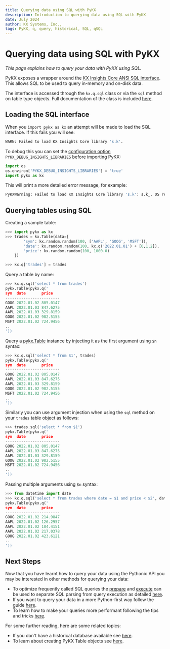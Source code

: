 ```yaml
---
title: Querying data using SQL with PyKX
description: Introduction to querying data using SQL with PyKX
date: July 2024
author: KX Systems, Inc.,
tags: PyKX, q, query, historical, SQL, qSQL
---
```


# Querying data using SQL with PyKX

_This page explains how to query your data with PyKX using SQL._

PyKX exposes a wrapper around the [KX Insights Core ANSI SQL interface](https://code.kx.com/insights/core/sql.html).
This allows SQL to be used to query in-memory and on-disk data.

The interface is accessed through the `kx.q.sql` class or via the `sql` method on table type objects. Full documentation of the class is included [here](../../../api/query.md#pykx.query.SQL).

## Loading the SQL interface

When you `import pykx as kx` an attempt will be made to load the SQL interface. If this fails you will see:

```python
WARN: Failed to load KX Insights Core library 's.k'.
```

To debug this you can set the [configuration option](../../configuration.md) `PYKX_DEBUG_INSIGHTS_LIBRARIES` before importing PyKX:

```python
import os
os.environ['PYKX_DEBUG_INSIGHTS_LIBRARIES'] = 'true'
import pykx as kx
```

This will print a more detailed error message, for example:

```python
PyKXWarning: Failed to load KX Insights Core library 's.k': s.k_. OS reports: No such file or directory
```

## Querying tables using SQL

Creating a sample table:

```python
>>> import pykx as kx
>>> trades = kx.Table(data={
        'sym': kx.random.random(100, ['AAPL', 'GOOG', 'MSFT']),
        'date': kx.random.random(100, kx.q('2022.01.01') + [0,1,2]),
        'price': kx.random.random(100, 1000.0) 
    })

>>> kx.q['trades'] = trades
```

Query a table by name:

```python
>>> kx.q.sql('select * from trades')
pykx.Table(pykx.q('
sym  date       price   
------------------------
GOOG 2022.01.02 805.0147
AAPL 2022.01.03 847.6275
AAPL 2022.01.03 329.8159
GOOG 2022.01.02 982.5155
MSFT 2022.01.02 724.9456
..
'))
```

Query a [pykx.Table](../../../api/pykx-q-data/wrappers.md#pykx.wrappers.Table) instance by injecting it as the first argument using `$n` syntax:

```python
>>> kx.q.sql('select * from $1', trades)
pykx.Table(pykx.q('
sym  date       price   
------------------------
GOOG 2022.01.02 805.0147
AAPL 2022.01.03 847.6275
AAPL 2022.01.03 329.8159
GOOG 2022.01.02 982.5155
MSFT 2022.01.02 724.9456
..
'))
```

Similarly you can use argument injection when using the `sql` method on your `trades` table object as follows:

```python
>>> trades.sql('select * from $1')
pykx.Table(pykx.q('
sym  date       price   
------------------------
GOOG 2022.01.02 805.0147
AAPL 2022.01.03 847.6275
AAPL 2022.01.03 329.8159
GOOG 2022.01.02 982.5155
MSFT 2022.01.02 724.9456
..
'))
```

Passing multiple arguments using `$n` syntax:

```python
>>> from datetime import date
>>> kx.q.sql('select * from trades where date = $1 and price < $2', date(2022, 1, 2), 500.0)
pykx.Table(pykx.q('
sym  date       price   
------------------------
GOOG 2022.01.02 214.9847
AAPL 2022.01.02 126.2957
AAPL 2022.01.02 184.4151
AAPL 2022.01.02 217.0378
GOOG 2022.01.02 423.6121
..
'))
```

## Next Steps

Now that you have learnt how to query your data using the Pythonic API you may be interested in other methods for querying your data:

- To optimize frequently called SQL queries the [prepare](../../../api/query.md#pykx.query.SQL.prepare) and [execute](../../../api/query.md#pykx.query.SQL.execute) can be used to separate SQL parsing from query execution as detailed [here](https://code.kx.com/insights/1.10/core/sql.html#prepare-and-execute).
- If you want to query your data in a more Python-first way follow the guide [here](./pyquery.md).
- To learn how to make your queries more performant following the tips and tricks [here](./perf.md).

For some further reading, here are some related topics:

- If you don't have a historical database available see [here](../../advanced/database/index.md).
- To learn about creating PyKX Table objects see [here](../../../examples/interface-overview.ipynb).
